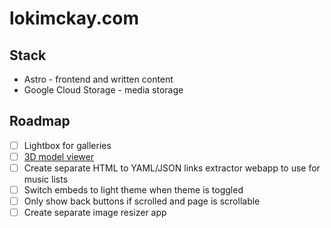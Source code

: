 # lokimckay.com

## Stack

- Astro - frontend and written content
- Google Cloud Storage - media storage

## Roadmap

- [ ] Lightbox for galleries
- [ ] [3D model viewer](https://github.com/google/model-viewer/tree/master/packages/model-viewer)
- [ ] Create separate HTML to YAML/JSON links extractor webapp to use for music lists
- [ ] Switch embeds to light theme when theme is toggled
- [ ] Only show back buttons if scrolled and page is scrollable
- [ ] Create separate image resizer app
